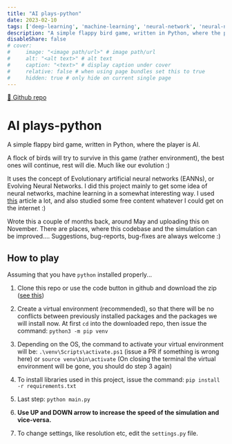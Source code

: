 ```yaml
---
title: "AI plays-python"
date: 2023-02-10
tags: ['deep-learning', 'machine-learning', 'neural-network', 'neural-networks', 'python', 'recurrent-neural-network', 'recurrent-neural-networks']
description: "A simple flappy bird game, written in Python, where the player is AI."
disableShare: false
# cover:
#     image: "<image path/url>" # image path/url
#     alt: "<alt text>" # alt text
#     caption: "<text>" # display caption under cover
#     relative: false # when using page bundles set this to true
#     hidden: true # only hide on current single page
---
```


[🔗 Github repo](https://github.com/dev-abir/aiPlays-python)
# AI plays-python

A simple flappy bird game, written in Python, where the player is AI.

A flock of birds will try to survive in this game (rather environment), the best ones will continue, rest will die. Much like our evolution :)

It uses the concept of Evolutionary artificial neural networks (EANNs), or Evolving Neural Networks. I did this project mainly to get some idea of neural networks, machine learning in a somewhat interesting way. I used [this](https://towardsdatascience.com/evolving-neural-networks-b24517bb3701) article a lot, and also studied some free content whatever I could get on the internet :)

Wrote this a couple of months back, around May and uploading this on November. There are places, where this codebase and the simulation can be improved.... Suggestions, bug-reports, bug-fixes are always welcome :)

## How to play

Assuming that you have `python` installed properly...

1. Clone this repo or use the code button in github and download the zip ([see this](https://docs.github.com/en/repositories/creating-and-managing-repositories/cloning-a-repository#cloning-a-repository))

2. Create a virtual environment (recommended), so that there will be no conflicts between previously installed packages and the packages we will install now. At first `cd` into the downloaded repo, then issue the command: `python3 -m pip venv`

3. Depending on the OS, the command to activate your virtual environment will be: `.\venv\Scripts\activate.ps1` (issue a PR if something is wrong here) or `source venv\bin\activate`
(On closing the terminal the virtual environment will be gone, you should do step 3 again)

4. To install libraries used in this project, issue the command: `pip install -r requirements.txt`

5. Last step: `python main.py`

6. **Use UP and DOWN arrow to increase the speed of the simulation and vice-versa.**

7. To change settings, like resolution etc, edit the `settings.py` file.

